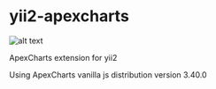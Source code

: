 # yii2-apexcharts
![alt text](https://img.shields.io/badge/Licence-MIT-blue "Licence Badge")

ApexCharts extension for yii2

Using ApexCharts vanilla js distribution version 3.40.0
